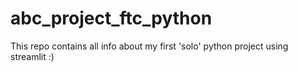 # abc_project_ftc_python
This repo contains all info about my first 'solo' python project using streamlit :)
